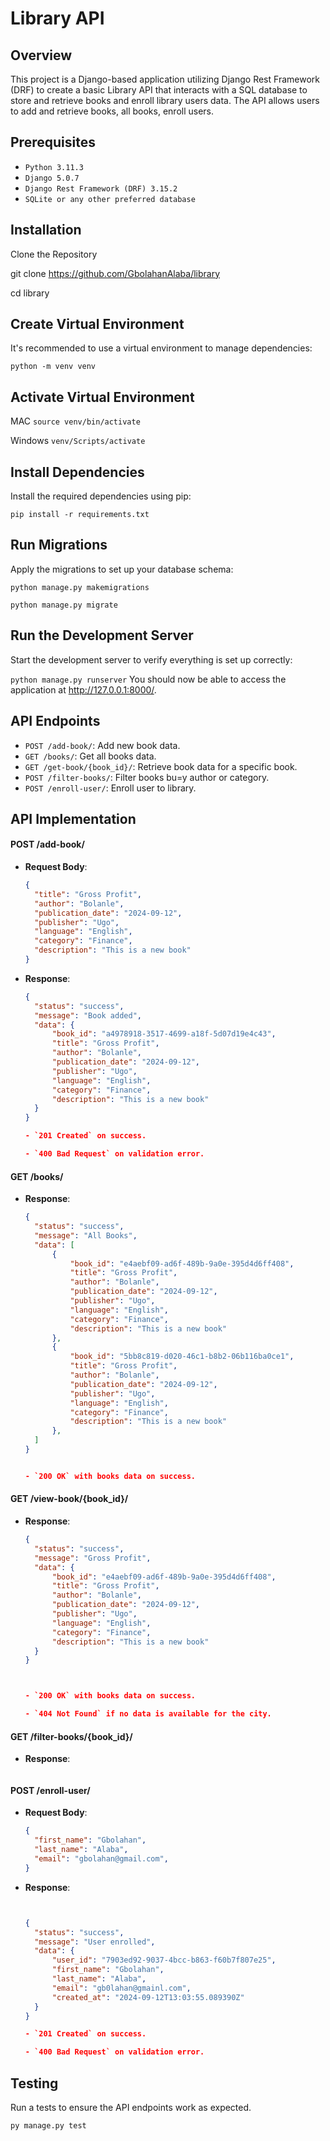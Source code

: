 
# **Library API**

## **Overview**

This project is a Django-based application utilizing Django Rest Framework (DRF) to create a basic Library API that interacts with a SQL database to store and retrieve books and enroll library users data. The API allows users to add and retrieve books, all books, enroll users.

## **Prerequisites**

- `Python 3.11.3`
- `Django 5.0.7`
- `Django Rest Framework (DRF) 3.15.2`
- `SQLite or any other preferred database`


## **Installation**
Clone the Repository


git clone https://github.com/GbolahanAlaba/library

cd library


## **Create Virtual Environment**

It's recommended to use a virtual environment to manage dependencies:


`python -m venv venv`

## **Activate Virtual Environment**

MAC `source venv/bin/activate`

Windows `venv/Scripts/activate`

## **Install Dependencies**

Install the required dependencies using pip:

`pip install -r requirements.txt`


## **Run Migrations**

Apply the migrations to set up your database schema:

`python manage.py makemigrations`

`python manage.py migrate`


## **Run the Development Server**
Start the development server to verify everything is set up correctly:

`python manage.py runserver`
You should now be able to access the application at http://127.0.0.1:8000/.

## **API Endpoints**

- `POST /add-book/`: Add new book data.
- `GET /books/`: Get all books data.
- `GET /get-book/{book_id}/`: Retrieve book data for a specific book.
- `POST /filter-books/`: Filter books bu=y author or category.
- `POST /enroll-user/`: Enroll user to library.

## **API Implementation**

#### POST /add-book/

- **Request Body**:

  ```json
  {
    "title": "Gross Profit",
    "author": "Bolanle",
    "publication_date": "2024-09-12",
    "publisher": "Ugo",
    "language": "English",
    "category": "Finance",
    "description": "This is a new book"
  }

- **Response**:

  ```json
  {
    "status": "success",
    "message": "Book added",
    "data": {
        "book_id": "a4978918-3517-4699-a18f-5d07d19e4c43",
        "title": "Gross Profit",
        "author": "Bolanle",
        "publication_date": "2024-09-12",
        "publisher": "Ugo",
        "language": "English",
        "category": "Finance",
        "description": "This is a new book"
    }
  }

  - `201 Created` on success.

  - `400 Bad Request` on validation error.


#### GET /books/

- **Response**:

  ```json
  {
    "status": "success",
    "message": "All Books",
    "data": [
        {
            "book_id": "e4aebf09-ad6f-489b-9a0e-395d4d6ff408",
            "title": "Gross Profit",
            "author": "Bolanle",
            "publication_date": "2024-09-12",
            "publisher": "Ugo",
            "language": "English",
            "category": "Finance",
            "description": "This is a new book"
        },
        {
            "book_id": "5bb8c819-d020-46c1-b8b2-06b116ba0ce1",
            "title": "Gross Profit",
            "author": "Bolanle",
            "publication_date": "2024-09-12",
            "publisher": "Ugo",
            "language": "English",
            "category": "Finance",
            "description": "This is a new book"
        },
    ]
  }


  - `200 OK` with books data on success.


#### GET /view-book/{book_id}/

- **Response**:

  ```json
  {
    "status": "success",
    "message": "Gross Profit",
    "data": {
        "book_id": "e4aebf09-ad6f-489b-9a0e-395d4d6ff408",
        "title": "Gross Profit",
        "author": "Bolanle",
        "publication_date": "2024-09-12",
        "publisher": "Ugo",
        "language": "English",
        "category": "Finance",
        "description": "This is a new book"
    }
  }



  - `200 OK` with books data on success.

  - `404 Not Found` if no data is available for the city.


#### GET /filter-books/{book_id}/

- **Response**:

  ```json

#### POST /enroll-user/

- **Request Body**:

  ```json
  {
    "first_name": "Gbolahan",
    "last_name": "Alaba",
    "email": "gbolahan@gmail.com",
  }

- **Response**:

  ```json


  {
    "status": "success",
    "message": "User enrolled",
    "data": {
        "user_id": "7903ed92-9037-4bcc-b863-f60b7f807e25",
        "first_name": "Gbolahan",
        "last_name": "Alaba",
        "email": "gb0lahan@gmainl.com",
        "created_at": "2024-09-12T13:03:55.089390Z"
    }
  }

  - `201 Created` on success.

  - `400 Bad Request` on validation error.


## **Testing**
Run a tests to ensure the API endpoints work as expected.

`py manage.py test`